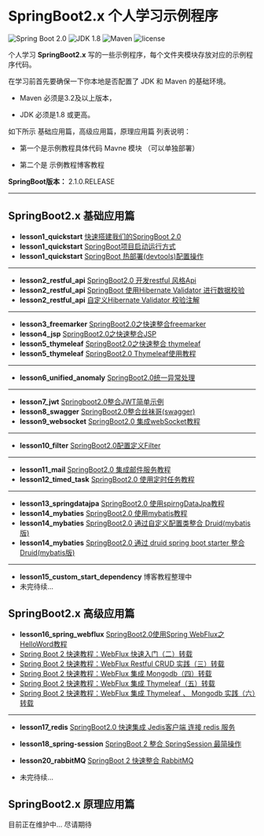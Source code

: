SpringBoot2.x 个人学习示例程序
=========================

![Spring Boot 2.0](https://img.shields.io/badge/Spring%20Boot-2.0-brightgreen.svg)
![JDK 1.8](https://img.shields.io/badge/JDK-1.8-brightgreen.svg)
![Maven](https://img.shields.io/badge/Maven-3.5.0-yellowgreen.svg)
![license](https://img.shields.io/badge/license-apache%202.0-blue.svg)

个人学习 **SpringBoot2.x** 写的一些示例程序，每个文件夹模块存放对应的示例程序代码。

在学习前首先要确保一下你本地是否配置了 JDK 和 Maven 的基础环境。

- Maven 必须是3.2及以上版本，

- JDK 必须是1.8 或更高。

如下所示 基础应用篇，高级应用篇，原理应用篇 列表说明：

- 第一个是示例教程具体代码 Mavne 模块 （可以单独部署）

- 第二个是 示例教程博客教程

**SpringBoot版本：** 2.1.0.RELEASE

---

## SpringBoot2.x 基础应用篇

- **lesson1_quickstart**   [快速搭建我们的SpringBoot 2.0](https://github.com/zhuoqianmingyue/springbootexamples/wiki/%E5%BF%AB%E9%80%9F%E6%90%AD%E5%BB%BA%E6%88%91%E4%BB%AC%E7%9A%84SpringBoot-2.0)
- **lesson1_quickstart**  [SpringBoot项目启动运行方式](https://github.com/zhuoqianmingyue/springbootexamples/wiki/SpringBoot-%E9%A1%B9%E7%9B%AE%E5%90%AF%E5%8A%A8%E8%BF%90%E8%A1%8C%E6%96%B9%E5%BC%8F)
- **lesson1_quickstart**  [SpringBoot 热部署(devtools)配置操作](https://github.com/zhuoqianmingyue/springbootexamples/wiki/SpringBoot-%E7%83%AD%E9%83%A8%E7%BD%B2(devtools)%E9%85%8D%E7%BD%AE%E6%93%8D%E4%BD%9C)
---
- **lesson2_restful_api**  [SpringBoot2.0 开发restful 风格Api](https://github.com/zhuoqianmingyue/springbootexamples/wiki/SpringBoot2.0-%E5%BC%80%E5%8F%91restful-%E9%A3%8E%E6%A0%BCApi)
-  **lesson2_restful_api**  [SpringBoot 使用Hibernate Validator 进行数据校验](https://github.com/zhuoqianmingyue/springbootexamples/wiki/SpringBoot-%E4%BD%BF%E7%94%A8Hibernate-Validator-%E8%BF%9B%E8%A1%8C%E6%95%B0%E6%8D%AE%E6%A0%A1%E9%AA%8C)
- **lesson2_restful_api**  [自定义Hibernate Validator 校验注解](https://github.com/zhuoqianmingyue/springbootexamples/wiki/%E8%87%AA%E5%AE%9A%E4%B9%89Hibernate-Validator-%E6%A0%A1%E9%AA%8C%E6%B3%A8%E8%A7%A3)
---
- **lesson3_freemarker**   [SpringBoot2.0之快速整合freemarker](https://github.com/zhuoqianmingyue/springbootexamples/wiki/SpringBoot2.0%E4%B9%8B%E5%BF%AB%E9%80%9F%E6%95%B4%E5%90%88freemarker)
- **lesson4_jsp**  [SpringBoot2.0之快速整合JSP](https://github.com/zhuoqianmingyue/springbootexamples/wiki/SpringBoot2.0%E4%B9%8B%E5%BF%AB%E9%80%9F%E6%95%B4%E5%90%88JSP)
-  **lesson5_thymeleaf**   [SpringBoot2.0之快速整合 thymeleaf](https://github.com/zhuoqianmingyue/springbootexamples/wiki/SpringBoot2.0%E4%B9%8B%E5%BF%AB%E9%80%9F%E6%95%B4%E5%90%88-thymeleaf)
- **lesson5_thymeleaf**   [SpringBoot2.0 Thymeleaf使用教程](https://github.com/zhuoqianmingyue/springbootexamples/wiki/SpringBoot2.0-Thymeleaf%E4%BD%BF%E7%94%A8%E6%95%99%E7%A8%8B)
---
- **lesson6_unified_anomaly**  [SpringBoot2.0统一异常处理](https://github.com/zhuoqianmingyue/springbootexamples/wiki/SpringBoot2.0-%E7%BB%9F%E4%B8%80%E5%BC%82%E5%B8%B8%E5%A4%84%E7%90%86)
---
- **lesson7_jwt**   [Springboot2.0整合JWT简单示例](https://github.com/zhuoqianmingyue/springbootexamples/wiki/Springboot2.0%E6%95%B4%E5%90%88JWT%E7%AE%80%E5%8D%95%E7%A4%BA%E4%BE%8B)
- **lesson8_swagger** [SpringBoot2.0整合丝袜哥(swagger)](https://github.com/zhuoqianmingyue/springbootexamples/wiki/SpringBoot2.0%E6%95%B4%E5%90%88%E4%B8%9D%E8%A2%9C%E5%93%A5(swagger))
- **lesson9_websocket**  [SpringBoot2.0 集成webSocket教程](https://blog.csdn.net/ljk126wy/article/details/82814086)
---
- **lesson10_filter**   [SpringBoot2.0配置定义Filter](https://github.com/zhuoqianmingyue/springbootexamples/wiki/SpringBoot2.0%E9%85%8D%E7%BD%AE%E5%AE%9A%E4%B9%89Filter)
---
- **lesson11_mail**   [SpringBoot2.0 集成邮件服务教程](https://blog.csdn.net/ljk126wy/article/details/83239398)
- **lesson12_timed_task**   [SpringBoot2.0 使用定时任务教程](https://blog.csdn.net/ljk126wy/article/details/83079070)
---
- **lesson13_springdatajpa**  [SpringBoot2.0 使用spirngDataJpa教程](https://blog.csdn.net/ljk126wy/article/details/82819948)
- **lesson14_mybaties**  [SpringBoot2.0 使用mybatis教程](https://github.com/zhuoqianmingyue/springbootexamples/wiki/SpringBoot2.0-%E6%95%B4%E5%90%88-MyBatis)
- **lesson14_mybaties**  [SpringBoot2.0 通过自定义配置类整合 Druid(mybatis版)](https://github.com/zhuoqianmingyue/springbootexamples/wiki/SpringBoot2.0-%E9%80%9A%E8%BF%87%E8%87%AA%E5%AE%9A%E4%B9%89%E9%85%8D%E7%BD%AE%E7%B1%BB%E6%95%B4%E5%90%88-Druid(mybatis%E7%89%88))
- **lesson14_mybaties**  [SpringBoot2.0 通过 druid spring boot starter 整合 Druid(mybatis版)](https://github.com/zhuoqianmingyue/springbootexamples/wiki/SpringBoot2.0-%E9%80%9A%E8%BF%87-druid-spring-boot-starter-%E6%95%B4%E5%90%88-Druid(mybatis%E7%89%88))
---
- **lesson15_custom_start_dependency** 博客教程整理中
- 未完待续...
## SpringBoot2.x 高级应用篇
- **lesson16_spring_webflux**  [SpringBoot2.0使用Spring WebFlux之HelloWord教程](https://github.com/zhuoqianmingyue/springbootexamples/wiki/SpringBoot2.0%E4%BD%BF%E7%94%A8Spring-WebFlux%E4%B9%8BHelloWord%E6%95%99%E7%A8%8B)
- [Spring Boot 2 快速教程：WebFlux 快速入门（二）转载](https://github.com/zhuoqianmingyue/springbootexamples/blob/master/doc/webflux/Spring%20Boot%202%20%E5%BF%AB%E9%80%9F%E6%95%99%E7%A8%8B%EF%BC%9AWebFlux%20%E5%BF%AB%E9%80%9F%E5%85%A5%E9%97%A8%EF%BC%88%E4%BA%8C%EF%BC%89.md)
- [Spring Boot 2 快速教程：WebFlux Restful CRUD 实践（三）转载](https://github.com/zhuoqianmingyue/springbootexamples/blob/master/doc/webflux/Spring%20Boot%202%20%E5%BF%AB%E9%80%9F%E6%95%99%E7%A8%8B%EF%BC%9AWebFlux%20Restful%20CRUD%20%E5%AE%9E%E8%B7%B5%EF%BC%88%E4%B8%89%EF%BC%89.md)
- [Spring Boot 2 快速教程：WebFlux 集成 Mongodb（四）转载](https://github.com/zhuoqianmingyue/springbootexamples/blob/master/doc/webflux/Spring%20Boot%202%20%E5%BF%AB%E9%80%9F%E6%95%99%E7%A8%8B%EF%BC%9AWebFlux%20%E9%9B%86%E6%88%90%20Mongodb%EF%BC%88%E5%9B%9B%EF%BC%89.md)
- [Spring Boot 2 快速教程：WebFlux 集成 Thymeleaf（五）转载](https://github.com/zhuoqianmingyue/springbootexamples/blob/master/doc/webflux/Spring%20Boot%202%20%E5%BF%AB%E9%80%9F%E6%95%99%E7%A8%8B%EF%BC%9AWebFlux%20%E9%9B%86%E6%88%90%20Thymeleaf%EF%BC%88%E4%BA%94%EF%BC%89.md)
- [Spring Boot 2 快速教程：WebFlux 集成 Thymeleaf 、 Mongodb 实践（六）转载](https://github.com/zhuoqianmingyue/springbootexamples/blob/master/doc/webflux/Spring%20Boot%202%20%E5%BF%AB%E9%80%9F%E6%95%99%E7%A8%8B%EF%BC%9AWebFlux%20%E9%9B%86%E6%88%90%20Thymeleaf%20%E3%80%81%20Mongodb%20%E5%AE%9E%E8%B7%B5%EF%BC%88%E5%85%AD%EF%BC%89.md)
---
- **lesson17_redis**  [SpringBoot2.0 快速集成 Jedis客户端 连接 redis 服务](https://zhuoqianmingyue.blog.csdn.net/article/details/93303627)
- **lesson18_spring-session**  [SpringBoot 2 整合 SpringSession 最简操作](https://blog.csdn.net/ljk126wy/article/details/93971421)
- **lesson20_rabbitMQ**  [SpringBoot 2 快速整合 RabbitMQ](https://blog.csdn.net/ljk126wy/article/details/97543094)

- 未完待续...
## SpringBoot2.x 原理应用篇
目前正在维护中... 尽请期待



